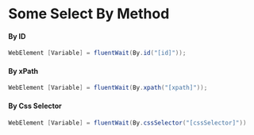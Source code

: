 # Some Select By Method

#### By ID
```JAVA
WebElement [Variable] = fluentWait(By.id("[id]"));
```

#### By xPath
```JAVA
WebElement [Variable] = fluentWait(By.xpath("[xpath]"));
```

#### By Css Selector
```JAVA
WebElement [Variable] = fluentWait(By.cssSelector("[cssSelector]"))
```